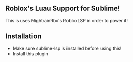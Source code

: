 ## Roblox's Luau Support for Sublime!
This is uses NightrainRbx's RobloxLSP in order to power it!

## Installation
- Make sure sublime-lsp is installed before using this!
- Install this plugin